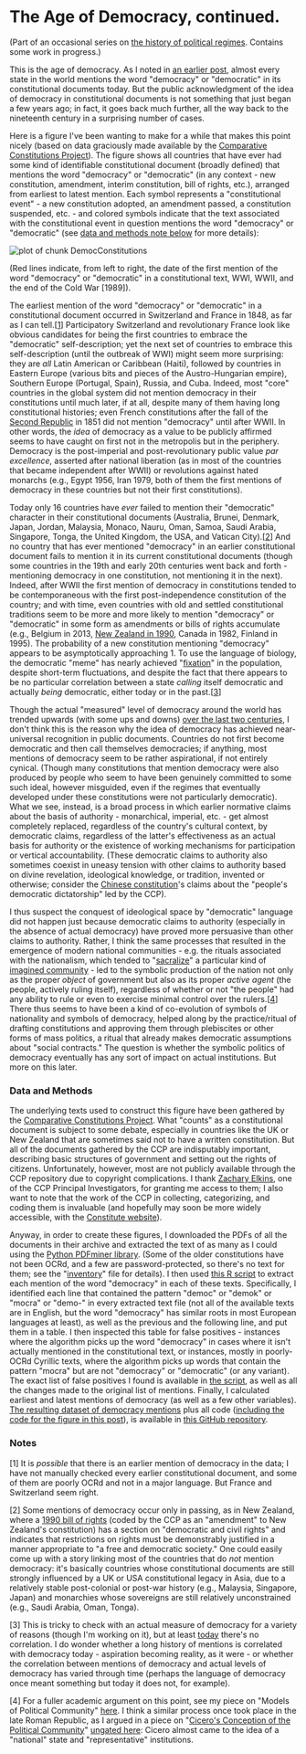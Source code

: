 The Age of Democracy, continued.
========================================================
(Part of an occasional series on [the history of political regimes](http://abandonedfootnotes.blogspot.co.nz/search/label/history%20of%20political%20regimes). Contains some work in progress.)

This is the age of democracy. As I noted in [an earlier post](http://abandonedfootnotes.blogspot.com/2013/02/the-normativeness-of-democracy.html), almost every state in the world mentions the word "democracy" or "democratic" in its constitutional documents today. But the public acknowledgment of the idea of democracy in constitutional documents is not something that just began a few years ago; in fact, it goes back much further, all the way back to the nineteenth century in a surprising number of cases. 

Here is a figure I've been wanting to make for a while that makes this point nicely (based on data graciously made available by the [Comparative Constitutions Project](http://comparativeconstitutionsproject.org/)). The figure shows all countries that have ever had some kind of identifiable constitutional document (broadly defined) that mentions the word "democracy" or "democratic" (in any context - new constitution, amendment, interim constitution, bill of rights, etc.), arranged from earliest to latest mention. Each symbol represents a "constitutional event" - a new constitution adopted, an amendment passed, a constitution suspended, etc. - and colored symbols indicate that the text associated with the constitutional event in question mentions the word "democracy" or "democratic" (see [data and methods note below](#DataAndMethods) for more details): 

![plot of chunk DemocConstitutions](figure/DemocConstitutions.png) 

(Red lines indicate, from left to right, the date of the first mention of the word "democracy" or "democratic" in a constitutional text, WWI, WWII, and the end of the Cold War [1989]).

The earliest mention of the word "democracy" or "democratic" in a constitutional document occurred in Switzerland and France in 1848, as far as I can tell.[[1](#Note1)] Participatory Switzerland and revolutionary France look like obvious candidates for being the first countries to embrace the "democratic" self-description; yet the next set of countries to embrace this self-description (until the outbreak of WWI) might seem more surprising: they are *all* Latin American or Caribbean (Haiti), followed by countries in Eastern Europe (various bits and pieces of the Austro-Hungarian empire), Southern Europe (Portugal, Spain), Russia, and Cuba. Indeed, most "core" countries in the global system did not mention democracy in their constitutions until much later, if at all, despite many of them having long constitutional histories; even French constitutions after the fall of the [Second Republic](http://en.wikipedia.org/wiki/French_Second_Republic) in 1851 did not mention "democracy" until after WWII. In other words, the *idea* of democracy as a value to be publicly affirmed seems to have caught on first not in the metropolis but in the periphery. Democracy is the post-imperial and post-revolutionary public value *par excellence*, asserted after national liberation (as in most of the countries that became independent after WWII) or revolutions against hated monarchs (e.g., Egypt 1956, Iran 1979, both of them the first mentions of democracy in these countries but not their first constitutions). 

Today only 16 countries have *ever* failed to mention their "democratic" character in their constitutional documents (Australia, Brunei, Denmark, Japan, Jordan, Malaysia, Monaco, Nauru, Oman, Samoa, Saudi Arabia, Singapore, Tonga, the United Kingdom, the USA, and Vatican City).[[2](#Note2)] And no country that has ever mentioned "democracy" in an earlier constitutional document fails to mention it in its current constitutional documents (though some countries in the 19th and early 20th centuries went back and forth - mentioning democracy in one constitution, not mentioning it in the next). Indeed, after WWII the first mention of democracy in constitutions tended to be contemporaneous with the first post-independence constitution of the country; and with time, even countries with old and settled constitutional traditions seem to be more and more likely to mention "democracy" or "democratic" in some form as amendments or bills of rights accumulate (e.g., Belgium in 2013, [New Zealand in 1990](http://www.legislation.govt.nz/act/public/1990/0109/latest/DLM224792.html), Canada in 1982, Finland in 1995). The probability of a new constitution mentioning "democracy" appears to be asymptotically approaching 1. To use the language of biology, the democratic "meme" has nearly achieved "[fixation](http://en.wikipedia.org/wiki/Fixation_(population_genetics))" in the population, despite short-term fluctuations, and despite the fact that there appears to be no particular correlation between a state *calling* itself democratic and actually *being* democratic, either today or in the past.[[3](#Note3)]

Though the actual "measured" level of democracy around the world has trended upwards (with some ups and downs) [over the last two centuries](http://abandonedfootnotes.blogspot.com/2012/09/the-great-norm-shift-and-triumph-of.html), I don't think this is the reason why the idea of democracy has achieved near-universal recognition in public documents. Countries do not first become democratic and then call themselves democracies; if anything, most mentions of democracy seem to be rather aspirational, if not entirely cynical. (Though many constitutions that mention democracy were also produced by people who seem to have been genuinely committed to some such ideal, however misguided, even if the regimes that eventually developed under these constitutions were not particularly democratic). What we see, instead, is a broad process in which earlier normative claims about the basis of authority - monarchical, imperial, etc. - get almost completely replaced, regardless of the country's cultural context, by democratic claims, regardless of the latter's effectiveness as an actual basis for authority or the existence of working mechanisms for participation or vertical accountability. (These democratic claims to authority also sometimes coexist in uneasy tension with other claims to authority based on divine revelation, ideological knowledge, or tradition, invented or otherwise; consider the [Chinese constitution](http://english.people.com.cn/constitution/constitution.html)'s claims about the "people's democratic dictatorship" led by the CCP). 

I thus suspect the conquest of ideological space by "democratic" language did not happen just because democratic claims to authority (especially in the absence of actual democracy) have proved more persuasive than other claims to authority. Rather, I think the same processes that resulted in the emergence of modern national communities - e.g. the rituals associated with the nationalism, which tended to "[sacralize](http://abandonedfootnotes.blogspot.com/2013/04/engines-of-sacrality-footnote-on.html)" a particular kind of [imagined community](http://books.google.co.nz/books?id=nQ9jXXJV-vgC) - led to the symbolic production of the nation not only as the proper *object* of government but also as its proper *active agent* (the people, actively ruling itself), regardless of whether or not "the people" had any ability to rule or even to exercise minimal control over the rulers.[[4](#Note4)] There thus seems to have been a kind of co-evolution of symbols of nationality and symbols of democracy, helped along by the practice/ritual of drafting constitutions and approving them through plebiscites or other forms of mass politics, a ritual that already makes democratic assumptions about "social contracts." The question is whether the symbolic politics of democracy eventually has any sort of impact on actual institutions. But more on this later.

### <a name="DataAndMethods"></a> Data and Methods

The underlying texts used to construct this figure have been gathered by the [Comparative Constitutions Project](http://comparativeconstitutionsproject.org/). What "counts" as a constitutional document is subject to some debate, especially in countries like the UK or New Zealand that are sometimes said not to have a written constitution. But all of the documents gathered by the CCP are indisputably important, describing basic structures of government and setting out the rights of citizens. Unfortunately, however, most are not publicly available through the CCP repository due to copyright complications. I thank [Zachary Elkins](http://www.utexas.edu/cola/depts/government/faculty/elkinszs), one of the CCP Principal Investigators, for granting me access to them; I also want to note that the work of the CCP in collecting, categorizing, and coding them is invaluable (and hopefully may soon be more widely accessible, with the [Constitute website](https://www.constituteproject.org/#/)). 

Anyway, in order to create these figures, I downloaded the PDFs of all the documents in their archive and extracted the text of as many as I could using the [Python PDFminer library](http://www.unixuser.org/~euske/python/pdfminer/). (Some of the older constitutions have not been OCRd, and a few are password-protected, so there's no text for them; see the "[inventory](https://github.com/xmarquez/Age_Of_Democracy/blob/master/inventory_extended.csv)" file for details). I then used [this R script](https://github.com/xmarquez/Age_Of_Democracy/blob/master/Text%20Extraction%20and%20Data%20Preparation.R) to extract each mention of the word "democracy" in each of these texts. Specifically, I identified each line that contained the pattern "democ" or "demok" or "mocra" or "demo-" in every extracted text file (not all of the available texts are in English, but the word "democracy" has similar roots in most European languages at least), as well as the previous and the following line, and put them in a table. I then inspected this table for false positives - instances where the algorithm picks up the word "democracy" in cases where it isn't actually mentioned in the constitutional text, or instances, mostly in poorly-OCRd Cyrillic texts, where the algorithm picks up words that contain the pattern "mocra" but are not "democracy" or "democratic" (or any variant). The exact list of false positives I found is available in [the script](https://github.com/xmarquez/Age_Of_Democracy/blob/master/Text%20Extraction%20and%20Data%20Preparation.R), as well as all the changes made to the original list of mentions. Finally, I calculated earliest and latest mentions of democracy (as well as a few other variables). [The resulting dataset of democracy mentions](https://github.com/xmarquez/Age_Of_Democracy/blob/master/democracy.mentions.csv) plus all code ([including the code for the figure in this post](https://github.com/xmarquez/Age_Of_Democracy/blob/master/Notes%20on%20the%20Spread%20of%20Democratic%20Ideas.Rmd)), is available in [this GitHub repository](https://github.com/xmarquez/Age_Of_Democracy). 

### Notes

<a name="Note1">[1]</a> It is *possible* that there is an earlier mention of democracy in the data; I have not manually checked every earlier constitutional document, and some of them are poorly OCRd and not in a major language. But France and Switzerland seem right.

<a name="Note2">[2]</a> Some mentions of democracy occur only in passing, as in New Zealand, where a [1990 bill of rights](http://www.legislation.govt.nz/act/public/1990/0109/latest/DLM224792.html) (coded by the CCP as an "amendment" to New Zealand's constitution) has a section on "democratic and civil rights" and indicates that restrictions on rights must be demonstrably justified in a manner appropriate to "a free and democratic society." One could easily come up with a story linking most of the countries that do *not* mention democracy: it's basically countries whose constitutional documents are still strongly influenced by a UK or USA constitutional legacy in Asia, due to a relatively stable post-colonial or post-war history (e.g., Malaysia, Singapore, Japan) and monarchies whose sovereigns are still relatively unconstrained (e.g., Saudi Arabia, Oman, Tonga). 

<a name="Note3">[3]</a> This is tricky to check with an actual measure of democracy for a variety of reasons (though I'm working on it), but at least [today](http://abandonedfootnotes.blogspot.com/2013/02/the-normativeness-of-democracy.html) there's no correlation. I do wonder whether a long history of mentions is correlated with democracy today - aspiration becoming reality, as it were - or whether the correlation between mentions of democracy and actual levels of democracy has varied through time (perhaps the language of democracy once meant something but today it does not, for example).

<a name="Note4">[4]</a> For a fuller academic argument on this point, see my piece on "Models of Political Community" [here](http://papers.ssrn.com/sol3/papers.cfm?abstract_id=1104893). I think a similar process once took place in the late Roman Republic, as I argued in a piece on "[Cicero's Conception of the Political Community](http://muse.jhu.edu/books/9780268087630)" [ungated here](https://docs.google.com/open?id=0B5XMXc9uWFRvODc2YjUyNTYtNGYyZi00YTJlLTkwMWItMDdlYjljZjJkNzgx): Cicero almost came to the idea of a "national" state and "representative" institutions.
